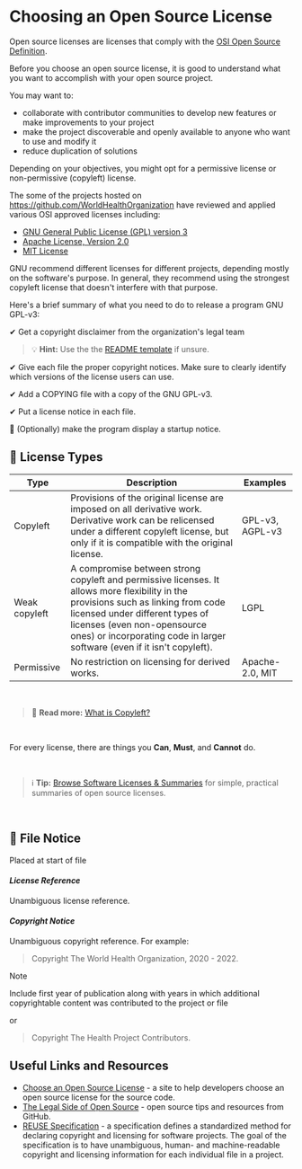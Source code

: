 # Choosing an Open Source License

Open source licenses are licenses that comply with the [OSI Open Source Definition](https://opensource.org/osd).

Before you choose an open source license, it is good to understand what you want to accomplish with your open source project.

You may want to:

- collaborate with contributor communities to develop new features or make improvements to your project
- make the project discoverable and openly available to anyone who want to use and modify it
- reduce duplication of solutions

Depending on your objectives, you might opt for a permissive license or non-permissive (copyleft) license.

The some of the projects hosted on https://github.com/WorldHealthOrganization have reviewed and applied various OSI approved licenses including:

- [GNU General Public License (GPL) version 3](https://www.gnu.org/licenses/gpl-3.0.html) 
- [Apache License, Version 2.0](https://httpd.apache.org/docs/2.4/license.html)
- [MIT License](https://mit-license.org/)

GNU recommend different licenses for different projects, depending mostly on the software's purpose. In general, they recommend using the strongest copyleft license that doesn't interfere with that purpose. 

Here's a brief summary of what you need to do to release a program GNU GPL-v3:

✔ Get a copyright disclaimer from the organization's legal team 

> 💡 **Hint:** Use the the [README template](sample_readme.md) if unsure.

✔ Give each file the proper copyright notices. Make sure to clearly identify which versions of the license users can use.

✔ Add a COPYING file with a copy of the GNU GPL-v3.

✔ Put a license notice in each file.

🔘 (Optionally) make the program display a startup notice.


## 📑 License Types

Type     | Description | Examples
-------- | ----------- | --------
Copyleft | Provisions of the original license are imposed on all derivative work. Derivative work can be relicensed under a different copyleft license, but only if it is compatible with the original license. | GPL-v3, AGPL-v3
Weak copyleft | A compromise between strong copyleft and permissive licenses. It allows more flexibility in the provisions such as linking from code licensed under different types of licenses (even non-opensource ones) or incorporating code in larger software (even if it isn't copyleft). | LGPL 
Permissive | No restriction on licensing for derived works. | Apache-2.0, MIT

<br>

> 📖 **Read more:** [What is Copyleft?](https://www.gnu.org/licenses/copyleft.html)

<br>

For every license, there are things you **Can**, **Must**, and **Cannot** do.

<br>

> ℹ **Tip:** [Browse Software Licenses & Summaries](https://tldrlegal.com/licenses/browse) for simple, practical summaries of open source licenses.

<br>

## 📝 File Notice

Placed at start of file

#### *License Reference*

Unambiguous license reference.

#### *Copyright Notice*

Unambiguous copyright reference. For example:

> Copyright The World Health Organization, 2020 - 2022.

Note

Include first year of publication along with years in which additional copyrightable content was contributed to the project or file

or 

> Copyright The Health Project Contributors.

## Useful Links and Resources 

- [Choose an Open Source License](https://choosealicense.com/) - a site to help developers choose an open source license for the source code.
- [The Legal Side of Open Source](https://opensource.guide/legal/) - open source tips and resources from GitHub.
- [REUSE Specification](https://reuse.software/spec/) - a specification defines a standardized method for declaring copyright and licensing for software projects. The goal of the specification is to have unambiguous, human- and machine-readable copyright and licensing information for each individual file in a project.